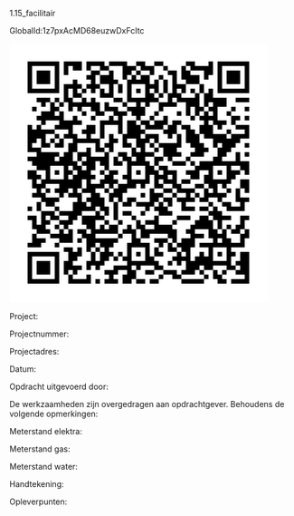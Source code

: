 1.15_facilitair

GlobalId:1z7pxAcMD68euzwDxFcItc

![picture](https://github.com/C-Claus/Data-Files/blob/master/QR_codes/KDV/1.15_facilitair.png)

Project:

Projectnummer:

Projectadres:

Datum:

Opdracht uitgevoerd door:

De werkzaamheden zijn overgedragen aan opdrachtgever. Behoudens de volgende opmerkingen:

Meterstand elektra:

Meterstand gas:

Meterstand water:

Handtekening:

Opleverpunten:
